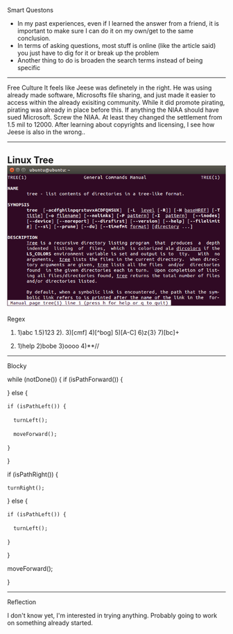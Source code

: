 Smart Questons
- In my past experiences, even if I learned the answer from a friend, it is important to make sure I can do it on my own/get to
  the same conclusion. 
- In terms of asking questions, most stuff is online (like the article said) you just have to dig for it or break up the problem
- Another thing to do is broaden the search terms instead of being specific

--------

Free Culture
It feels like Jeese was definetely in the right. He was using already made software, Microsofts file sharing, and just made it
easier to access within the already exisiting community. While it did promote pirating, pirating was already in place before this. If anything the NIAA should have sued Microsoft. Screw the NIAA. At least they changed the settlement from 1.5 mil to 12000. After learning about copyrights and licensing, I see how Jeese is also in the wrong..

--------

Linux Tree
![ToastyToes](Tree)
-------

Regex

1.  1)abc 1.5)123 2)\. 3)[cmf] 4)[^bog] 5)[A-C] 6)z{3} 7)[bc]+

2.  1)help 2)bobe 3)oooo 4)**//
  
--------

Blocky

while (notDone()) {
  if (isPathForward()) {
  
  } else {
  
    if (isPathLeft()) {
  
      turnLeft();
  
      moveForward();
  
    }
  
  }

  if (isPathRight()) {

    turnRight();

  } else {

    if (isPathLeft()) {

      turnLeft();

    }
  }
  
  moveForward();

}

-------
Reflection

I don't know yet, I'm interested in trying anything. Probably going to work on something already started.

